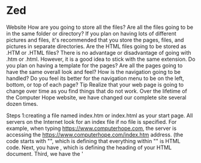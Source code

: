 # Zed
Website
How are you going to store all the files? Are all the files going to be in the same folder or directory? If you plan on having lots of different pictures and files, it's recommended that you store the pages, files, and pictures in separate directories.
Are the HTML files going to be stored as .HTM or .HTML files? There is no advantage or disadvantage of going with .htm or .html. However, it is a good idea to stick with the same extension.
Do you plan on having a template for the pages? Are all the pages going to have the same overall look and feel?
How is the navigation going to be handled? Do you feel its better for the navigation menu to be on the left, bottom, or top of each page?
Tip 
Realize that your web page is going to change over time as you find things that do not work. Over the lifetime of the Computer Hope website, we have changed our complete site several dozen times.

Steps
1:creating a file named index.htm or index.html as your start page. All servers on the Internet look for an index file if no file is specified. For example, when typing https://www.computerhope.com, the server is accessing the https://www.computerhope.com/index.htm address. (the code starts with "<html>", which is defining that everything within "<html>" is HTML code. Next, you have <head>, which is defining the heading of your HTML document. Third, we have the '<title>' section within '<head>', which defines the web page title that is displayed at the top of the Internet browser window. Finally, the <body> section contains what is shown on the web page.)('<center>', which is telling the browser to center the information in these tags. Next, the '<h1>' or heading one statement tells the browser to display the text in the largest heading style. Next, the <hr> tag tells the browser to display a line straight across the screen. The third line contains <br> that creates a line break on the page. Next, the '<p>' is short for "paragraph" and helps separate the text on the page. Next, the <b> tag is short for bold and will bold the text contained in the tag. Next, the '<ul>' starts a bullet list and each bullet is represented by the *<li>* tag. Finally, the "'<a href'" tag is a method of creating a link to another location. In this example, we are creating a bulleted list of links to Computer Hope and Google.)
  2.There are two methods of displaying images on your web page. The first method is linking to another website to display the images by using the below code.
'<img src="https://www.computerhope.com/logo.gif" alt="logo">'
Using the above HTML tag, you can display images located on other websites, which is also called a hotlink. However, we advise against using this type of link, as it can cause your web page to load slower and could cause missing images to occur if the other site removes the images. The alternate and recommended method would be to use the below code.
<img src="mypic.gif" alt="My picture">
Or if you have an "images" folder:
<img src="images/mypic.gif" alt="My images picture">
  3.When accessing files in other directories that are ahead of the current directory, first specify the directory and then the file name. For example, if you are trying to access or display the image file mypic.gif in the image folder, create the link as shown below.
image/mypic.gif. Next, if you wanted to access the image file mypic.gif that is back one directory, you would want to use the example below.
../mypic.gif(This rule can be applied to as many directories back as possible. For example, if you wanted to go back three directories and then go into the images directory, then you would use the example below.
../../../image/mypic.gif.)(A local path works fine on the computer hard drive (locally); however, when posted on the Internet, no one but the person with the file locally will be able to display the file.)(Finally, remember when specifying the directory that you are using a forward slash (/) and not a backslash.)
  4. ISPs (Internet service providers) and web hosting companies provide FTP (File Transfer Protocol) access that allows the users to copy files from your computer to the server. PC users have two possibilities; one is to use the FTP program included with Windows, and the other recommended solution is to download an FTP program. Using one of these tools should enable the user to send his or her files, providing the server allows FTP access.
Once connected to the server, locate the folder or directory that contains your web page. Usually, this folder is public_html. If you are using Windows FTP, type cd public_html or type dir to see what the folder is named. Or open the folder through CuteFTP or the FTP client program you're opening. Once in this folder, you can send your HTML files to the server to access them over the Internet. Windows FTP users to send your files, for example, type send index.htm.
